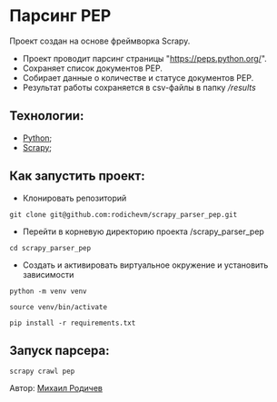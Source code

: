 # Парсинг PEP

Проект создан на основе фреймворка Scrapy.
- Проект проводит парсинг страницы "https://peps.python.org/". 
- Сохраняет список документов PEP.
- Собирает данные о количестве и статусе документов PEP. 
- Результат работы сохраняется в csv-файлы в папку _/results_

## Технологии:
- [Python](https://www.python.org/);
- [Scrapy](https://scrapy.org);

## Как запустить проект:

- Клонировать репозиторий
```
git clone git@github.com:rodichevm/scrapy_parser_pep.git
```

- Перейти в корневую директорию проекта /scrapy_parser_pep
```
cd scrapy_parser_pep
```

- Создать и активировать виртуальное окружение и установить зависимости
```
python -m venv venv
```
```
source venv/bin/activate
```
```
pip install -r requirements.txt
```


## Запуск парсера:

```
scrapy crawl pep
```

Автор:
[Михаил Родичев](https://github.com/rodichevm)